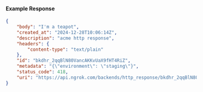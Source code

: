 <!-- Code generated for API Clients. DO NOT EDIT. -->

#### Example Response

```json
{
	"body": "I'm a teapot",
	"created_at": "2024-12-28T10:06:14Z",
	"description": "acme http response",
	"headers": {
		"content-type": "text/plain"
	},
	"id": "bkdhr_2qqBlN80VancAKKvUaX9fHT4RiZ",
	"metadata": "{\"environment\": \"staging\"}",
	"status_code": 418,
	"uri": "https://api.ngrok.com/backends/http_response/bkdhr_2qqBlN80VancAKKvUaX9fHT4RiZ"
}
```
